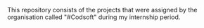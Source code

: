 This repository consists of the projects that were assigned by the organisation called "#Codsoft" during my internship period.
